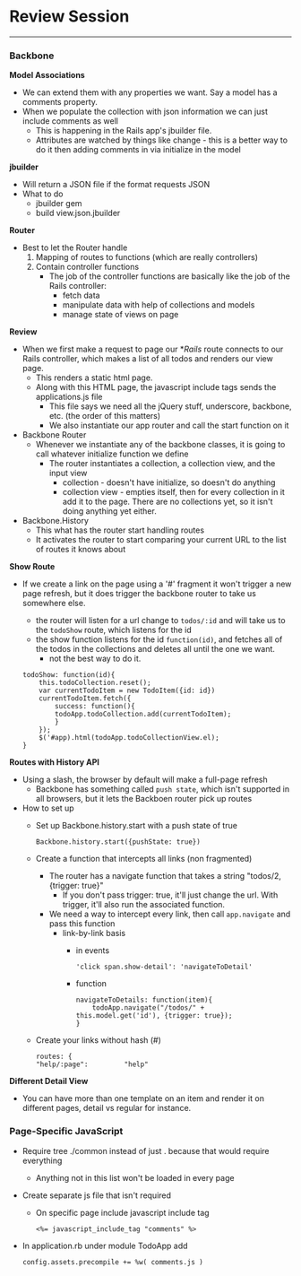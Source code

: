 # Review Session

---

### Backbone

**Model Associations**

* We can extend them with any properties we want. Say a model has a comments property. 
* When we populate the collection with json information we can just include comments as well
	* This is happening in the Rails app's jbuilder file. 
	* Attributes are watched by things like change - this is a better way to do it then adding comments in via initialize in the model

**jbuilder**

* Will return a JSON file if the format requests JSON
* What to do
	* jbuilder gem
	* build view.json.jbuilder
	
**Router**

* Best to let the Router handle
	1. Mapping of routes to functions (which are really controllers)
	2. Contain controller functions 
		* The job of the controller functions are basically like the job of the Rails controller: 
			* fetch data
			* manipulate data with help of collections and models
			* manage state of views on page	

**Review**

* When we first make a request to page our **Rails* route connects to our Rails controller, which makes a list of all todos and renders our view page. 
	* This renders a static html page. 
	* Along with this HTML page, the javascript include tags sends the applications.js file
		* This file says we need all the jQuery stuff, underscore, backbone, etc. (the order of this matters)
		* We also instantiate our app router and call the start function on it
* Backbone Router
	* Whenever we instantiate any of the backbone classes, it is going to call whatever initialize function we define
		* The router instantiates a collection, a collection view, and the input view
			* collection - doesn't have initialize, so doesn't do anything
			* collection view - empties itself, then for every collection in it add it to the page. There are no collections yet, so it isn't doing anything yet either.
* Backbone.History
	* This what has the router start handling routes
	* It activates the router to start comparing your current URL to the list of routes it knows about

**Show Route**

* If we create a link on the page using a '#' fragment it won't trigger a new page refresh, but it does trigger the backbone router to take us somewhere else. 
	* the router will listen for a url change to ```todos/:id``` and will take us to the ```todoShow``` route, which listens for the id
	* the show function listens for the id ```function(id)```, and fetches all of the todos in the collections and deletes all until the one we want. 
		* not the best way to do it. 
		
	```
	todoShow: function(id){
		this.todoCollection.reset();
		var currentTodoItem = new TodoItem({id: id})
		currentTodoItem.fetch({
			success: function(){
			todoApp.todoCollection.add(currentTodoItem);
			}
		});
		$('#app).html(todoApp.todoCollectionView.el);
	}
	```

**Routes with History API**

* Using a slash, the browser by default will make a full-page refresh
	* Backbone has something called ```push state```, which isn't supported in all browsers, but it lets the Backboen router pick up routes
* How to set up
	* Set up Backbone.history.start with a push state of true
	
		```
		Backbone.history.start({pushState: true})
		```
	* Create a function that intercepts all links (non fragmented)
		* The router has a navigate function that takes a string "todos/2, {trigger: true}"
			* If you don't pass trigger: true, it'll just change the url. With trigger, it'll also run the associated function. 
		* We need a way to intercept every link, then call ```app.navigate``` and pass this function
			* link-by-link basis
				* in events
				
					```
					'click span.show-detail': 'navigateToDetail'
					```
				* function
				
					```
					navigateToDetails: function(item){
						todoApp.navigate("/todos/" + this.model.get('id'), {trigger: true});
					}
					```
		
	* Create your links without hash (#)
	
		```
		routes: {
  		"help/:page":         "help"
		```
		
**Different Detail View**

* You can have more than one template on an item and render it on different pages, detail vs regular for instance. 

### Page-Specific JavaScript

* Require tree ./common instead of just . because that would require everything
	* Anything not in this list won't be loaded in every page
* Create separate js file that isn't required
	* On specific page include javascript include tag
		
		```
		<%= javascript_include_tag "comments" %>
		```
* In application.rb under module TodoApp add

	```
	config.assets.precompile += %w( comments.js )
	```